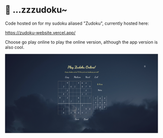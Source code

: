 # 🌙 ...zzzudoku~

Code hosted on for my sudoku aliased "Zudoku", currently hosted here:

https://zudoku-website.vercel.app/

Choose go play online to play the online version, although the app version is also cool.

![alt text](api/static/images/image2.png)
